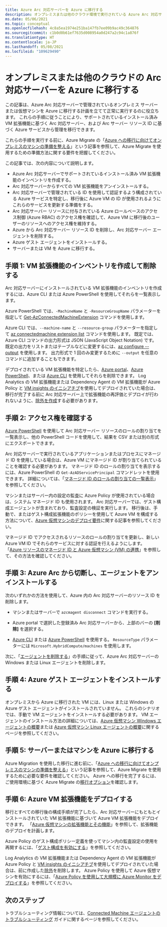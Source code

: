 ```yaml
---
title: Azure Arc 対応サーバーを Azure に移行する
description: オンプレミスまたは他のクラウド環境で実行されている Azure Arc 対応サーバーを Azure に移行する方法について説明します。
ms.date: 05/06/2021
ms.topic: conceptual
ms.openlocfilehash: 4c8a5ea1974e251ba147fb7ee09b9ac49c364876
ms.sourcegitcommit: c1b0d0b61ef7635d008954a0d247a2c94c1a876f
ms.translationtype: HT
ms.contentlocale: ja-JP
ms.lasthandoff: 05/08/2021
ms.locfileid: "109629490"
---
```

# <a name="migrate-your-on-premises-or-other-cloud-arc-enabled-server-to-azure"></a>オンプレミスまたは他のクラウドの Arc 対応サーバーを Azure に移行する

この記事は、Azure Arc 対応サーバーで管理されているオンプレミス サーバーまたは仮想マシンを Azure に移行する計画を立てて正常に実行するのに役立ちます。 これらの手順に従うことにより、サポートされているインストール済み VM 拡張機能に基づく Arc 対応サーバー、および Arc サーバー リソース ID に基づく Azure サービスから管理を移行できます。

これらの手順を実行する前に、Azure Migrate の「[Azure への移行に向けてオンプレミスのマシンの準備を整える](../../migrate/prepare-for-migration.md)」という記事を参照して、Azure Migrate を使用するための準備方法に関する要件を把握してください。

この記事では、次の内容について説明します。

* Azure Arc 対応サーバーでサポートされているインストール済み VM 拡張機能のインベントリを作成する。
* Arc 対応サーバーからすべての VM 拡張機能をアンインストールする。
* Arc 対応サーバーで管理されている ID を使用して認証するよう構成されている Azure サービスを特定し、移行後に Azure VM の ID が使用されるようにこれらのサービスを更新する準備をする。
* Arc 対応サーバー リソースに付与されている Azure ロールベースのアクセス制御 (Azure RBAC) のアクセス権を確認して、Azure VM に移行後のユーザーのリソースへのアクセス権を維持する。 
* Azure から Arc 対応サーバー リソース ID を削除し、Arc 対応サーバー エージェントを削除する。
* Azure ゲスト エージェントをインストールする。
* サーバーまたは VM を Azure に移行する。

## <a name="step-1-inventory-and-remove-vm-extensions"></a>手順 1: VM 拡張機能のインベントリを作成して削除する

Arc 対応サーバーにインストールされている VM 拡張機能のインベントリを作成するには、Azure CLI または Azure PowerShell を使用してそれらを一覧表示します。

Azure PowerShell では、`-MachineName` と `-ResourceGroupName` パラメーターを指定して [Get-AzConnectedMachineExtension](/powershell/module/az.connectedmachine/get-azconnectedmachineextension) コマンドを使用します。

Azure CLI では、`--machine-name` と `--resource-group` パラメーターを指定して [az connectedmachine extension list](/cli/azure/ext/connectedmachine/connectedmachine/extension#ext_connectedmachine_az_connectedmachine_extension_list) コマンドを使用します。 既定では、Azure CLI コマンドの出力形式は JSON (JavaScript Object Notation) です。 既定の出力をリストまたはテーブルなどに変更するには、[az configure --output](/cli/azure/reference-index) を使用します。 出力形式で 1 回のみ変更するために `--output` を任意のコマンドに追加することもできます。

デプロイされている VM 拡張機能を特定したら、[Azure portal](manage-vm-extensions-portal.md)、[Azure PowerShell](manage-vm-extensions-powershell.md)、または [Azure CLI](manage-vm-extensions-cli.md) を使用してそれらを削除できます。 Log Analytics の VM 拡張機能または Dependency Agent の VM 拡張機能が Azure Policy と [VM insights のイニシアチブ](../../azure-monitor/vm/vminsights-enable-policy.md)を使用してデプロイされていた場合は、移行が完了する前に Arc 対応サーバー上で拡張機能の再評価とデプロイが行われないように、[除外を作成](../../governance/policy/tutorials/create-and-manage.md#remove-a-non-compliant-or-denied-resource-from-the-scope-with-an-exclusion)する必要があります。

## <a name="step-2-review-access-rights"></a>手順 2: アクセス権を確認する 

[Azure PowerShell](../../role-based-access-control/role-assignments-list-powershell.md#list-role-assignments-for-a-resource) を使用して Arc 対応サーバー リソースのロールの割り当てを一覧表示し、他の PowerShell コードを使用して、結果を CSV または別の形式にエクスポートできます。 

Arc 対応サーバーで実行されているアプリケーションまたはプロセスにマネージド ID を使用している場合は、Azure VM にマネージド ID が割り当てられていることを確認する必要があります。 マネージド ID のロールの割り当てを表示するには、Azure PowerShell の `Get-AzADServicePrincipal` コマンドレットを使用できます。 詳細については、「[マネージド ID のロールの割り当ての一覧表示](../../role-based-access-control/role-assignments-list-powershell.md#list-role-assignments-for-a-managed-identity)」を参照してください。 

マシンまたはサーバー内の設定の監査に Azure Policy が使用されている場合は、システム マネージド ID も使用されます。 Arc 対応サーバーでは、ゲスト構成エージェントが含まれており、監査設定の検証を実行します。 移行後は、手動で、またはゲスト構成拡張機能のポリシーを使用して Azure VM を構成する方法について、[Azure 仮想マシンのデプロイ要件](../../governance/policy/concepts/guest-configuration.md#deploy-requirements-for-azure-virtual-machines)に関する記事を参照してください。

マネージド ID でアクセスされるリソースのロールの割り当てを更新し、新しい Azure VM ID でそれらのサービスに対する認証を行えるようにします。 「[Azure リソースのマネージド ID と Azure 仮想マシン (VM) の連携](../../active-directory/managed-identities-azure-resources/how-managed-identities-work-vm.md)」を参照して、その方法を確認してください。

## <a name="step-3-disconnect-from-azure-arc-and-uninstall-agent"></a>手順 3: Azure Arc から切断し、エージェントをアンインストールする

次のいずれかの方法を使用して、Azure 内の Arc 対応サーバーのリソース ID を削除します。

   * マシンまたはサーバーで `azcmagent disconnect` コマンドを実行する。

   * Azure portal で選択した登録済み Arc 対応サーバーから、上部のバーの **[削除]** を選択する。

   * [Azure CLI](../../azure-resource-manager/management/delete-resource-group.md?tabs=azure-cli#delete-resource) または [Azure PowerShell](../../azure-resource-manager/management/delete-resource-group.md?tabs=azure-powershell#delete-resource) を使用する。 `ResourceType` パラメーターには `Microsoft.HybridCompute/machines` を使用します。

次に、「[エージェントを削除する](manage-agent.md#remove-the-agent)」の手順に従って、Azure Arc 対応サーバーの Windows または Linux エージェントを削除します。

## <a name="step-4-install-the-azure-guest-agent"></a>手順 4: Azure ゲスト エージェントをインストールする

オンプレミスから Azure に移行された VM には、Linux または Windows の Azure ゲスト エージェントがインストールされていません。 これらのシナリオでは、手動で VM エージェントをインストールする必要があります。 VM エージェントのインストール方法の詳細については、[Azure 仮想マシン Windows エージェントの概要](../../virtual-machines/extensions/agent-windows.md)または [Azure 仮想マシン Linux エージェントの概要](../../virtual-machines/extensions/agent-linux.md)に関するページを参照してください。

## <a name="step-5-migrate-server-or-machine-to-azure"></a>手順 5: サーバーまたはマシンを Azure に移行する

Azure Migration を使用した移行に進む前に、「[Azure への移行に向けてオンプレミスのマシンの準備を整える](../../migrate/prepare-for-migration.md)」という記事を参照して、Azure Migrate を使用するために必要な要件を確認してください。 Azure への移行を完了するには、ご使用環境に基づく Azure Migrate の[移行オプション](../../migrate/prepare-for-migration.md#next-steps)を確認します。

## <a name="step-6-deploy-azure-vm-extensions"></a>手順 6: Azure VM 拡張機能をデプロイする

移行とすべての移行後の構成手順が完了したら、Arc 対応サーバーにもともとインストールされていた VM 拡張機能に基づいて Azure VM 拡張機能をデプロイできます。 「[Azure 仮想マシンの拡張機能とその機能](../../virtual-machines/extensions/overview.md)」を参照して、拡張機能のデプロイを計画します。 

Azure Policy のゲスト構成ポリシー定義を使ってマシン内の監査設定の使用を再開するには、「[ゲスト構成を有効にする](../../governance/policy/concepts/guest-configuration.md#enable-guest-configuration)」を参照してください。

Log Analytics の VM 拡張機能または Dependency Agent の VM 拡張機能が Azure Policy と [VM insights のイニシアチブ](../../azure-monitor/vm/vminsights-enable-policy.md)を使用してデプロイされていた場合は、前に作成した[除外](../../governance/policy/tutorials/create-and-manage.md#remove-a-non-compliant-or-denied-resource-from-the-scope-with-an-exclusion)を削除します。 Azure Policy を使用して Azure 仮想マシンを有効にするには、「[Azure Policy を使用して大規模に Azure Monitor をデプロイする](../../azure-monitor/deploy-scale.md#vm-insights)」を参照してください。 

## <a name="next-steps"></a>次のステップ

トラブルシューティング情報については、[Connected Machine エージェントのトラブルシューティング](troubleshoot-agent-onboard.md) ガイドに関するページを参照してください。